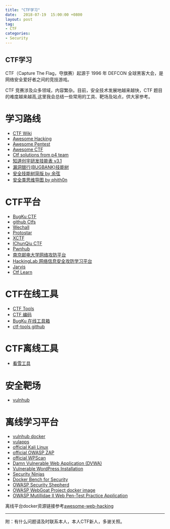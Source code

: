 ```yaml
---
title: "CTF学习"
date:   2018-07-19  15:00:00 +0800
layout: post
tag: 
- CTF
categories:
- Security
---
```


CTF学习
------
CTF（Capture The Flag，夺旗赛）起源于 1996 年 DEFCON 全球黑客大会，是网络安全爱好者之间的竞技游戏。

CTF 竞赛涉及众多领域，内容繁杂。目前，安全技术发展地越来越快，CTF 题目的难度越来越高,这里我会总结一些常用的工具、靶场及站点，供大家参考。

# 学习路线

- [CTF Wiki](https://ctf-wiki.github.io/ctf-wiki/)
- [Awesome Hacking](https://github.com/Hack-with-Github/Awesome-Hacking)
- [Awesome Pentest](https://github.com/enaqx/awesome-pentest)
- [Awesome CTF](https://github.com/apsdehal/awesome-ctf)
- [Ctf solutions from p4 team](https://github.com/p4-team/ctf)
- [知道创宇研发技能表 v3.1](http://blog.knownsec.com/Knownsec_RD_Checklist/index.html)
- [漏洞银行(BUGBANK)技能树](https://skills.bugbank.cn/)
- [安全技能树简版 by 余弦](https://evilcos.me/security_skill_tree_basic/index.html)
- [安全类思维导图 by phith0n](https://github.com/phith0n/Mind-Map)

# CTF平台

- [BugKu CTF](http://ctf.bugku.com/)
- [github Ctfs](https://github.com/ctfs)
- [Wechall](http://www.wechall.net/)
- [Protostar](https://exploit-exercises.com/protostar/)
- [XCTF](https://exploit-exercises.com/protostar/)
- [IChunQiu CTF](https://www.ichunqiu.com/competition)
- [Pwnhub](https://pwnhub.cn/index)
- [南京邮电大学网络攻防平台](http://ctf.nuptsast.com/)
- [HackingLab 网络信息安全攻防学习平台](http://hackinglab.cn/)
- [Jarvis](https://www.jarvisoj.com/)
- [Ctf Learn](https://ctflearn.com/)

# CTF在线工具

- [CTF Tools](https://www.ctftools.com/down/)
- [CTF 编码](http://ctf.ssleye.com/)
- [BugKu 在线工具箱](http://tool.bugku.com/)
- [ctf-tools github](https://github.com/zardus/ctf-tools)

# CTF离线工具

- [看雪工具](https://tools.pediy.com/)

# 安全靶场

- [vulnhub](https://www.vulnhub.com/)

# 离线学习平台

- [vulnhub docker](https://vulhub.org/)
- [vulapps](http://vulapps.evalbug.com/)
- [official Kali Linux](https://hub.docker.com/r/kalilinux/kali-linux-docker/)
- [official OWASP ZAP](https://github.com/zaproxy/zaproxy)
- [official WPScan](https://hub.docker.com/r/wpscanteam/wpscan/)
- [Damn Vulnerable Web Application (DVWA)](https://hub.docker.com/r/citizenstig/dvwa/)
- [Vulnerable WordPress Installation](https://hub.docker.com/r/wpscanteam/vulnerablewordpress/)
- [Security Ninjas](https://hub.docker.com/r/opendns/security-ninjas/)
- [Docker Bench for Security](https://hub.docker.com/r/diogomonica/docker-bench-security/)
- [OWASP Security Shepherd](https://hub.docker.com/r/ismisepaul/securityshepherd/)
- [OWASP WebGoat Project docker image](https://hub.docker.com/r/danmx/docker-owasp-webgoat/)
- [OWASP Mutillidae II Web Pen-Test Practice Application](https://hub.docker.com/r/citizenstig/nowasp/)

离线平台docker资源链接参考[awesome-web-hacking](https://github.com/infoslack/awesome-web-hacking)

------
附：有什么问题请及时联系本人，本人CTF新人，多谢关照。
